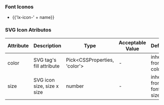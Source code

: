 ### Font Iconos

<ul class="icon-list">
  <li v-for="name in $icon" :key="name">
    <span>
      <i :class="'lx-icon-' + name"></i>
      <span class="icon-name">{{'lx-icon-' + name}}</span>
    </span>
  </li>
</ul>


### SVG Icon Atributos
| Attribute      | Description    | Type      | Acceptable Value       | Default   |
|---------- |-------- |---------- |-------------  |-------- |
| color    | SVG tag's fill attribute | Pick\<CSSProperties, 'color'\> | - | inherit from color |
| size | SVG icon size, size x size | number | - | inherit from font size |